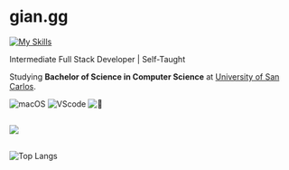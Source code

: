# gian.gg
[![My Skills](https://skillicons.dev/icons?i=html,css,js,mongo,express,react,nodejs,tailwindcss,bootstrap,php,mysql,arduino,python,c,figma)](https://skillicons.dev)


Intermediate Full Stack Developer | Self-Taught

Studying __Bachelor of Science in Computer Science__ at [University of San Carlos](https://usc.edu.ph/).

![macOS](https://img.shields.io/badge/MacOS--white?style=for-the-badge) ![VScode](https://img.shields.io/badge/VS_Code-VS-blue?style=for-the-badge) ![🦉](https://img.shields.io/badge/currently_working_on-commission-violet?style=for-the-badge)


##

![](https://discord.c99.nl/widget/theme-4/695491063946674236.png)

##

![Top Langs](https://github-readme-stats.vercel.app/api/top-langs/?username=gian-gg&layout=compact)
